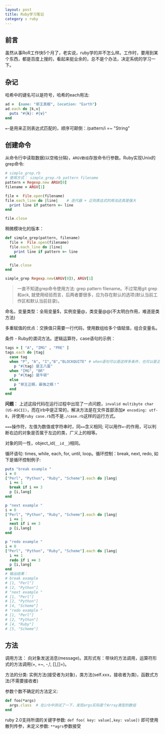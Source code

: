 ```yaml
---
layout: post
title: Ruby学习笔记
category : ruby
---
```


## 前言

虽然从事RoR工作快5个月了，老实说，ruby学的并不怎么样。工作时，要用到某个东西，都是百度上搜的，看起来挺业余的，总不是个办法，决定系统的学习一下。

## 杂记

哈希中的键名可以是符号，哈希的each用法: 

```ruby
ad =  {name: "邪王真眼", location: "Earth"}
ad.each do |k,v|
  puts "#{k}: #{v}"
end
```

`=~`是用来正则表达式匹配的，顺序可颠倒：/pattern/i =~ "String"

## 创建命令

从命令行中读取数据(以空格分隔)，`ARGV数组`存放命令行参数。Ruby实现Unix的grep命令:

```ruby
# simple_grep.rb
# 使用方式： simple_grep.rb pattern filename
pattern = Regexp.new ARGV[0]
filename = ARGV[1]

file =  File.open(filename)
file.each_line do |line|    # 迭代器 + 正则表达式的用法还真是强大
  print line if pattern =~ line
end

file.close
```

稍微模块化的版本： 

```ruby
def simple_grep(pattern, filename)
  file =  File.open(filename)
  file.each_line do |line|
    print line if pattern =~ line
  end

  file.close
end

simple_grep Regexp.new(ARGV[0]), ARGV[1]
```
> 一直不知道grep命令使用方法: grep pattern filename。不过常用git grep和ack, 就使用经验而言，后两者要很多，应为存在默认的选项(默认当前工作区和默认当前目录)。

命名，变量类型：全局变量$，实例变量@，类变量@@(不太明白作用，难道是类方法)

多重赋值的优点：交换值只需要一行代码，使用数组给多个值赋值，组合变量名。

条件 - Ruby的谓词方法。逻辑运算符，case语句的示例： 

```ruby
tags = [ "A", "IMG" , "PRE" ]
tags.each do |tag|
  case tag
  when "P", "A", "I","B","BLOCKQUITE" # when语句可以是这样多条件，也可以是正则表达式
    p "#{tag} 是王八蛋"
  when "IMG", "BR"
    p "#{tag} 是牛顿"
  else
    p "邪王正眼，最强之眼！"
  end
end
```

**问题**： 上述这段代码在运行过程中出现了一点问题，`invalid multibyte char (US-ASCII)`，而在irb中是正常的，解决方法是在文件首部添加`# encoding: utf-8`，并使用`ruby case.rb`而不是`./case.rb`这样的运行方式。

`===`操作符，左值为数值或字符串时，同`==`含义相同; 可以用作`=~`的作用，可以判断右边的对象是否属于左边的类，广义上的相等。

对象的同一性，object_id(`__id__`)相同。

循环语句: times, while, each, for, until, loop。循环控制：break, next, redo, 如下是循环控制例子: 

```ruby
puts "break example "
i = 0
["Perl", "Python", "Ruby", "Scheme"].each do |lang|
  i += 1
  break if i == 3
  p [i,lang]
end

p "next example "
i = 0
["Perl", "Python", "Ruby", "Scheme"].each do |lang|
  i += 1
  next if i == 3
  p [i,lang]
end

p "redo example "
i = 0
["Perl", "Python", "Ruby", "Scheme"].each do |lang|
  i += 1
  redo if i == 3
  p [i,lang]
end
# 输出结果：
# break example 
# [1, "Perl"]
# [2, "Python"]
# "next example "
# [1, "Perl"]
# [2, "Python"]
# [4, "Scheme"]
# "redo example "
# [1, "Perl"]
# [2, "Python"]
# [4, "Ruby"]
# [5, "Scheme"]
```
## 方法

调用方法： 向对象发送消息(message)。其形式有：带块的方法调用，运算符形式的方法调用(+, =~, -,!, [],[]=)。

方法的分类: 实例方法(接受者为对象)，类方法(self.xxx，接收者为类)，函数式方法(不需要接收者)

参数个数不确定的方法定义: 

```ruby
def foo(*args)
  args.class  # 在irb中测试了一下，发现args实际是个Array类型的数组
end
```

ruby 2.0支持所谓的关键字参数: `def foo( key: value[,key: value])` 即可使用散列传参，未定义参数: `**agrs`参数接受
